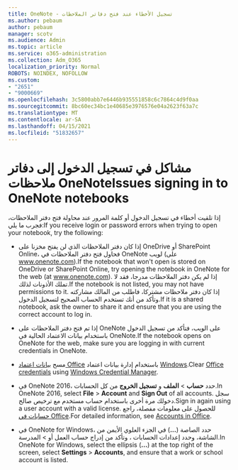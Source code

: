 ```yaml
---
title: OneNote - تسجيل الأخطاء عند فتح دفاتر الملاحظات
ms.author: pebaum
author: pebaum
manager: scotv
ms.audience: Admin
ms.topic: article
ms.service: o365-administration
ms.collection: Adm_O365
localization_priority: Normal
ROBOTS: NOINDEX, NOFOLLOW
ms.custom:
- "2651"
- "9000669"
ms.openlocfilehash: 3c5800abb7e6446b935551858c6c7864c4d9f0aa
ms.sourcegitcommit: 8bc60ec34bc1e40685e3976576e04a2623f63a7c
ms.translationtype: MT
ms.contentlocale: ar-SA
ms.lasthandoff: 04/15/2021
ms.locfileid: "51832657"
---
```

# <a name="issues-signing-in-to-onenote-notebooks"></a><span data-ttu-id="94fe5-102">مشاكل في تسجيل الدخول إلى دفاتر ملاحظات OneNote</span><span class="sxs-lookup"><span data-stu-id="94fe5-102">Issues signing in to OneNote notebooks</span></span>

<span data-ttu-id="94fe5-103">إذا تلقيت أخطاء في تسجيل الدخول أو كلمة المرور عند محاولة فتح دفتر الملاحظات، فجرب ما يلي:</span><span class="sxs-lookup"><span data-stu-id="94fe5-103">If you receive login or password errors when trying to open your notebook, try the following:</span></span>

- <span data-ttu-id="94fe5-104">إذا كان دفتر الملاحظات الذي لن يفتح مخزنا على OneDrive أو SharePoint Online، فحاول فتح دفتر الملاحظات في OneNote لويب (على www.onenote.com).</span><span class="sxs-lookup"><span data-stu-id="94fe5-104">If the notebook that won't open is stored on OneDrive or SharePoint Online, try opening the notebook in OneNote for the web (at www.onenote.com).</span></span> <span data-ttu-id="94fe5-105">إذا لم يكن دفتر الملاحظات مدرجا، فقد لا تملك الأذونات لذلك.</span><span class="sxs-lookup"><span data-stu-id="94fe5-105">If the notebook is not listed, you may not have permissions to it.</span></span> <span data-ttu-id="94fe5-106">إذا كان دفتر ملاحظات مشتركا، فاطلب من المالك مشاركته وتأكد من أنك تستخدم الحساب الصحيح لتسجيل الدخول.</span><span class="sxs-lookup"><span data-stu-id="94fe5-106">If it is a shared notebook, ask the owner to share it and ensure that you are using the correct account to log in.</span></span>

- <span data-ttu-id="94fe5-107">إذا تم فتح دفتر الملاحظات على OneNote على الويب، فتأكد من تسجيل الدخول باستخدام بيانات الاعتماد الحالية في OneNote.</span><span class="sxs-lookup"><span data-stu-id="94fe5-107">If the notebook opens on OneNote for the web, make sure you are logging in with current credentials in OneNote.</span></span> 

- <span data-ttu-id="94fe5-108">مسح [بيانات اعتماد Office](https://docs.microsoft.com/office/troubleshoot/error-messages/another-account-already-signed-in#step-3-clear-cached-credentials-on-the-computer) باستخدام إدارة بيانات اعتماد [Windows](https://support.microsoft.com/help/4026814/windows-accessing-credential-manager).</span><span class="sxs-lookup"><span data-stu-id="94fe5-108">Clear [Office credentials](https://docs.microsoft.com/office/troubleshoot/error-messages/another-account-already-signed-in#step-3-clear-cached-credentials-on-the-computer) using [Windows Credential Manager](https://support.microsoft.com/help/4026814/windows-accessing-credential-manager).</span></span>

- <span data-ttu-id="94fe5-109">في OneNote 2016، حدد **حساب**  >  **الملف** و **تسجيل الخروج** من كل الحسابات.</span><span class="sxs-lookup"><span data-stu-id="94fe5-109">In OneNote 2016, select **File** > **Account** and **Sign Out** of all accounts.</span></span> <span data-ttu-id="94fe5-110">سجل دخولك مرة أخرى باستخدام حساب مستخدم مع ترخيص صالح.</span><span class="sxs-lookup"><span data-stu-id="94fe5-110">Sign in again using a user account with a valid license.</span></span> <span data-ttu-id="94fe5-111">للحصول على معلومات مفصلة، راجع [حسابات في Office](https://support.office.com/article/accounts-in-office-628ea040-f265-49de-b986-be09c3ebf8a9).</span><span class="sxs-lookup"><span data-stu-id="94fe5-111">For detailed information, see [Accounts in Office](https://support.office.com/article/accounts-in-office-628ea040-f265-49de-b986-be09c3ebf8a9).</span></span>

- <span data-ttu-id="94fe5-112">في OneNote for Windows، حدد الصاصة (**...**) في الجزء العلوي الأيمن من الشاشة، وحدد إعدادات الحسابات ، وتأكد من إدراج حساب العمل أو  >  المدرسة.</span><span class="sxs-lookup"><span data-stu-id="94fe5-112">In OneNote for Windows, select the ellipsis (**…**) at the top right of the screen, select **Settings** > **Accounts**, and ensure that a work or school account is listed.</span></span>